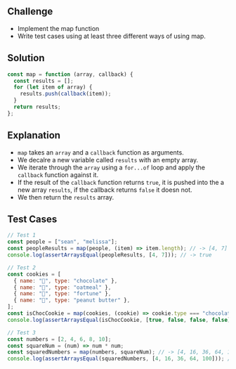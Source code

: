 ## Challenge

- Implement the map function
- Write test cases using at least three different ways of using map.

## Solution

```javascript
const map = function (array, callback) {
  const results = [];
  for (let item of array) {
    results.push(callback(item));
  }
  return results;
};
```

## Explanation

- `map` takes an `array` and a `callback` function as arguments.
- We decalre a new variable called `results` with an empty array.
- We iterate through the `array` using a `for...of` loop and apply the `callback` function against it.
- If the result of the `callback` function returns `true`, it is pushed into the a new array `results`, if the callback returns `false` it doesn not.
- We then return the `results` array.

## Test Cases

```javascript
// Test 1
const people = ["sean", "melissa"];
const peopleResults = map(people, (item) => item.length); // -> [4, 7]
console.log(assertArraysEqual(peopleResults, [4, 7])); // -> true

// Test 2
const cookies = [
  { name: "🍪", type: "chocolate" },
  { name: "🍪", type: "oatmeal" },
  { name: "🥠", type: "fortune" },
  { name: "🍪", type: "peanut butter" },
];
const isChocCookie = map(cookies, (cookie) => cookie.type === "chocolate"); // -> [true, false, false, false]
console.log(assertArraysEqual(isChocCookie, [true, false, false, false])); // -> true

// Test 3
const numbers = [2, 4, 6, 8, 10];
const squareNum = (num) => num * num;
const squaredNumbers = map(numbers, squareNum); // -> [4, 16, 36, 64, 100]
console.log(assertArraysEqual(squaredNumbers, [4, 16, 36, 64, 100])); // -> true
```
